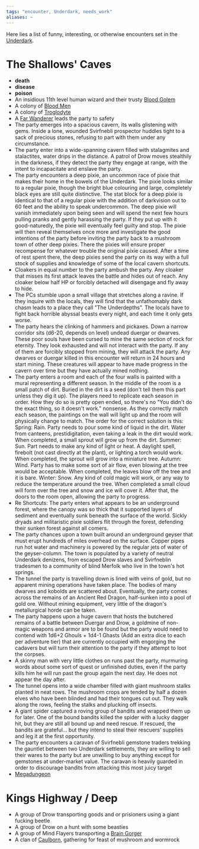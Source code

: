 ```yaml
---
tags: "encounter, Underdark, needs_work"
aliases: ~
---
```


Here lies a list of funny, interesting, or otherwise encounters set in the [Underdark](..\Underdark.md).

# The Shallows' Caves

* **death**
* **disease**
* **poison**
* An insidious 11th level human wizard and their trusty [Blood Golem](https://www.5esrd.com/database/creature/blood-golem/)
* A colony of [Blood Men](https://www.5esrd.com/database/creature/bloodman/)
* A colony of [Troglodyte]()
* A [Far Wanderer](https://www.5esrd.com/database/creature/far-wanderer/) leads the party to safety
* The party emerges into a spacious cavern, its walls glistening with gems. Inside a lone, wounded Svirfnebli prospector huddles tight to a sack of precious stones, refusing to part with them under any circumstance.
* The party enter into a wide-spanning cavern filled with stalagmites and stalactites, water drips in the distance. A patrol of Drow moves stealthily in the darkness, if they detect the party they engage at range, with the intent to incapacitate and enslave the party.
* The party encounters a deep pixie, an uncommon race of pixie that makes their home in the bowels of the Underdark. The pixie looks similar to a regular pixie, though the bright blue colouring and large, completely black eyes are still quite distinctive. The stat block for a deep pixie is identical to that of a regular pixie with the addition of darkvision out to 60 feet and the ability to speak undercommon. The deep pixie will vanish immediately upon being seen and will spend the next few hours pulling pranks and gently harassing the party. If they put up with it good-naturedly, the pixie will eventually feel guilty and stop. The pixie will then reveal themselves once more and investigate the good intentions of the party before inviting the party back to a mushroom town of other deep pixies. There the pixies will ensure proper recompense for whatever trouble the original pixie caused. After a time of rest spent there, the deep pixies send the party on its way with a full stock of supplies and knowledge of some of the local cavern shortcuts.
* Cloakers in equal number to the party ambush the party. Any cloaker that misses its first attack leaves the battle and hides out of reach. Any cloaker below half HP or forcibly detached will disengage and fly away to hide.
* The PCs stumble upon a small village that stretches along a ravine. If they inquire with the locals, they will find that the unfathomably dark chasm leads to a place they call "The Underdepths". The locals have to fight back horrible abyssal beasts every night, and each time it only gets worse.
* The party hears the clinking of hammers and pickaxes. Down a narrow corridor sits (d6-20, depends on level) undead duergar or dwarves. These poor souls have been cursed to mine the same section of rock for eternity. They look exhausted and will not interact with the party. If any of them are forcibly stopped from mining, they will attack the party. Any dwarves or duergar killed in this encounter will return in 24 hours and start mining. These creatures will appear to have made progress in the cavern over time but they have actually mined nothing.
* The party enters a room and each of the four walls is painted with a mural representing a different season. In the middle of the room is a small patch of dirt. Buried in the dirt is a seed (don't tell them this part unless they dig it up). The players need to replicate each season in order. How they do so is pretty open ended, so there's no "You didn't do the exact thing, so it doesn't work." nonsense. As they correctly match each season, the paintings on the wall will light up and the room will physically change to match. The order for the correct solution is this: Spring: Rain. Party needs to pour some kind of liquid in the dirt. Water from canteens, prestidigitation, even taking a leak in the dirt would work. When completed, a small sprout will grow up from the dirt. Summer: Sun. Part needs to make any kind of light or heat. A daylight spell, firebolt (not cast directly at the plant), or lighting a torch would work. When completed, the sprout will grow into a miniature tree. Autumn: Wind. Party has to make some sort of air flow, even blowing at the tree would be acceptable. When completed, the leaves blow off the tree and it is bare. Winter: Snow. Any kind of cold magic will work, or any way to reduce the temperature around the tree. When completed a small cloud will form over the tree and snow and ice will cover it. After that, the doors to the room open, allowing the party to progress.
* Re Shortcuts: The party enters what appears to be an underground forest, where the canopy was so thick that it supported layers of sediment and eventually sunk beneath the surface of the world. Sickly dryads and militaristic pixie soldiers flit through the forest, defending their sunken forest against all comers.
* The party chances upon a town built around an underground geyser that must erupt hundreds of miles overhead on the surface. Copper pipes run hot water and machinery is powered by the regular jets of water of the geyser-column. The town is populated by a variety of neutral Underdark denizens, from escaped Drow slaves and Svirfneblin tradesmen to a community of blind Merfolk who live in the town's hot springs.
* The tunnel the party is travelling down is lined with veins of gold, but no apparent mining operations have taken place. The bodies of many dwarves and kobolds are scattered about. Eventually, the party comes across the remains of an Ancient Red Dragon, half-sunken into a pool of gold ore. Without mining equipment, very little of the dragon's metallurgical horde can be taken.
* The party happens upon a huge cavern that hosts the butchered remains of a battle between Duergar and Drow, a goldmine of non-magic weapons and armor are to be found but the party would need to contend with 1d6+2 Ghouls + 1d4-1 Ghasts (Add an extra dice to each per adventure tier) that are currently occupied with engorging the cadavers but will turn their attention to the party if they attempt to loot the corpses.
* A skinny man with very little clothes on runs past the party, murmuring words about some sort of quest or unfinished duties, even if the party kills him he will run past the group again the next day. He does not appear the day after.
* The tunnel opens into a wide chamber filled with giant mushroom stalks planted in neat rows. The mushroom crops are tended by half a dozen elves who have been blinded and had their tongues cut out. They walk along the rows, feeling the stalks and plucking off insects.
* A giant spider captured a roving group of bandits and wrapped them up for later. One of the bound bandits killed the spider with a lucky dagger hit, but they are still all bound up and need rescue. If rescued, the bandits are grateful... but they intend to steal their rescuers' supplies and leg it at the first opportunity.
* The party encounters a caravan of Svirfnebli gemstone traders trekking the gauntlet between two Underdark settlements, they are willing to sell their wares to the party but are unwilling to buy anything except for gemstones at under-market value. The caravan is heavily guarded in order to discourage bandits from attacking this most juicy target
* [Megadungeon](https://anyflip.com/vbea/zsbi)

# Kings Highway / Deep

* A group of Drow transporting goods and or prisioners using a giant fucking beetle
* A group of Drow on a hunt with some beasties
* A group of Mind Flayers transporting a [Brain Gorger](https://www.5esrd.com/database/creature/brain-gorger/)
* A clan of [Caulborn](https://www.5esrd.com/database/creature/caulborn/), gathering for feast of mushroom and wormrock
